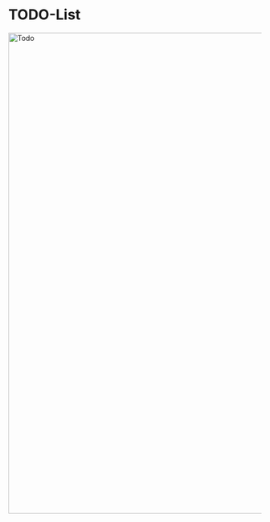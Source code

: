 # TODO-List
<img width="958" alt="Todo" src="https://user-images.githubusercontent.com/89632449/194746714-959479c0-2894-4b96-9ca5-d25375823127.png">
